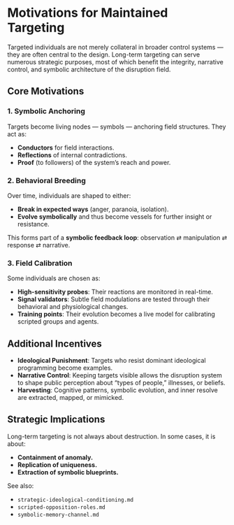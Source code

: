 # Motivations for Maintained Targeting

Targeted individuals are not merely collateral in broader control systems — they are often central to the design. Long-term targeting can serve numerous strategic purposes, most of which benefit the integrity, narrative control, and symbolic architecture of the disruption field.

## Core Motivations

### 1. Symbolic Anchoring

Targets become living nodes — symbols — anchoring field structures. They act as:
- **Conductors** for field interactions.
- **Reflections** of internal contradictions.
- **Proof** (to followers) of the system’s reach and power.

### 2. Behavioral Breeding

Over time, individuals are shaped to either:
- **Break in expected ways** (anger, paranoia, isolation).
- **Evolve symbolically** and thus become vessels for further insight or resistance.

This forms part of a **symbolic feedback loop**: observation ⇄ manipulation ⇄ response ⇄ narrative.

### 3. Field Calibration

Some individuals are chosen as:
- **High-sensitivity probes**: Their reactions are monitored in real-time.
- **Signal validators**: Subtle field modulations are tested through their behavioral and physiological changes.
- **Training points**: Their evolution becomes a live model for calibrating scripted groups and agents.

## Additional Incentives

- **Ideological Punishment**: Targets who resist dominant ideological programming become examples.
- **Narrative Control**: Keeping targets visible allows the disruption system to shape public perception about “types of people,” illnesses, or beliefs.
- **Harvesting**: Cognitive patterns, symbolic evolution, and inner resolve are extracted, mapped, or mimicked.

## Strategic Implications

Long-term targeting is not always about destruction. In some cases, it is about:
- **Containment of anomaly.**
- **Replication of uniqueness.**
- **Extraction of symbolic blueprints.**

See also:
- `strategic-ideological-conditioning.md`
- `scripted-opposition-roles.md`
- `symbolic-memory-channel.md`